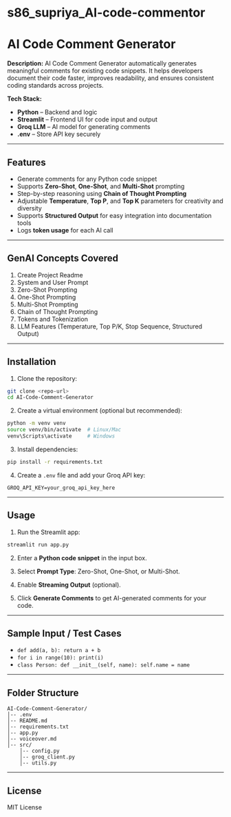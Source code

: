 # s86_supriya_AI-code-commentor
# **AI Code Comment Generator**

**Description:**
AI Code Comment Generator automatically generates meaningful comments for existing code snippets. It helps developers document their code faster, improves readability, and ensures consistent coding standards across projects.

**Tech Stack:**

* **Python** – Backend and logic
* **Streamlit** – Frontend UI for code input and output
* **Groq LLM** – AI model for generating comments
* **.env** – Store API key securely

---

## **Features**

* Generate comments for any Python code snippet
* Supports **Zero-Shot**, **One-Shot**, and **Multi-Shot** prompting
* Step-by-step reasoning using **Chain of Thought Prompting**
* Adjustable **Temperature**, **Top P**, and **Top K** parameters for creativity and diversity
* Supports **Structured Output** for easy integration into documentation tools
* Logs **token usage** for each AI call

---

## **GenAI Concepts Covered**

1. Create Project Readme
2. System and User Prompt
3. Zero-Shot Prompting
4. One-Shot Prompting
5. Multi-Shot Prompting
6. Chain of Thought Prompting
7. Tokens and Tokenization
8. LLM Features (Temperature, Top P/K, Stop Sequence, Structured Output)

---

## **Installation**

1. Clone the repository:

```bash
git clone <repo-url>
cd AI-Code-Comment-Generator
```

2. Create a virtual environment (optional but recommended):

```bash
python -m venv venv
source venv/bin/activate  # Linux/Mac
venv\Scripts\activate     # Windows
```

3. Install dependencies:

```bash
pip install -r requirements.txt
```

4. Create a `.env` file and add your Groq API key:

```
GROQ_API_KEY=your_groq_api_key_here
```

---

## **Usage**

1. Run the Streamlit app:

```bash
streamlit run app.py
```

2. Enter a **Python code snippet** in the input box.

3. Select **Prompt Type**: Zero-Shot, One-Shot, or Multi-Shot.

4. Enable **Streaming Output** (optional).

5. Click **Generate Comments** to get AI-generated comments for your code.

---

## **Sample Input / Test Cases**

* `def add(a, b): return a + b`
* `for i in range(10): print(i)`
* `class Person: def __init__(self, name): self.name = name`

---

## **Folder Structure**

```
AI-Code-Comment-Generator/
│-- .env
│-- README.md
│-- requirements.txt
│-- app.py
│-- voiceover.md
│-- src/
    │-- config.py
    │-- groq_client.py
    │-- utils.py
```

---

## **License**

MIT License